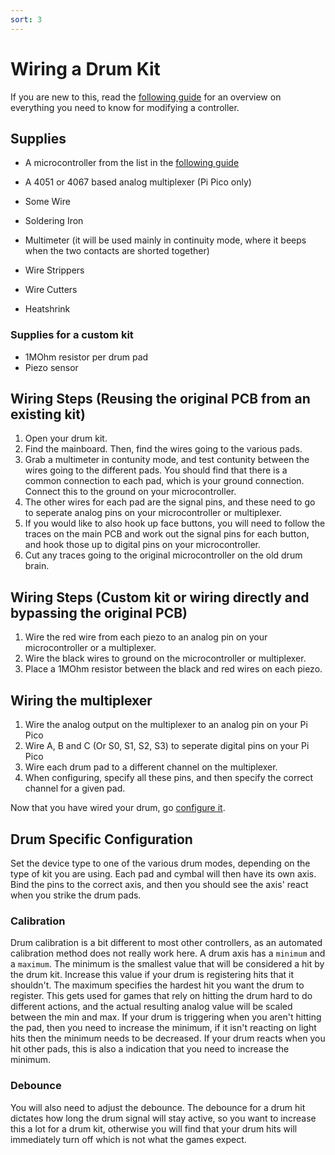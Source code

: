 ```yaml
---
sort: 3
---
```

# Wiring a Drum Kit
If you are new to this, read the [following guide](https://santroller.tangentmc.net/wiring_guides/general.html) for an overview on everything you need to know for modifying a controller.

## Supplies
* A microcontroller from the list in the [following guide](https://santroller.tangentmc.net/wiring_guides/general.html)

* A 4051 or 4067 based analog multiplexer (Pi Pico only)

* Some Wire
* Soldering Iron
* Multimeter (it will be used mainly in continuity mode, where it beeps when the two contacts are shorted together)
* Wire Strippers
* Wire Cutters
* Heatshrink

### Supplies for a custom kit
* 1MOhm resistor per drum pad
* Piezo sensor

## Wiring Steps (Reusing the original PCB from an existing kit)
1. Open your drum kit.
2. Find the mainboard. Then, find the wires going to the various pads.
3. Grab a multimeter in contunity mode, and test contunity between the wires going to the different pads. You should find that there is a common connection to each pad, which is your ground connection. Connect this to the ground on your microcontroller.
4. The other wires for each pad are the signal pins, and these need to go to seperate analog pins on your microcontroller or multiplexer.
5. If you would like to also hook up face buttons, you will need to follow the traces on the main PCB and work out the signal pins for each button, and hook those up to digital pins on your microcontroller.
6. Cut any traces going to the original microcontroller on the old drum brain.

## Wiring Steps (Custom kit or wiring directly and bypassing the original PCB)
1. Wire the red wire from each piezo to an analog pin on your microcontroller or a multiplexer.
2. Wire the black wires to ground on the microcontroller or multiplexer.
3. Place a 1MOhm resistor between the black and red wires on each piezo.

## Wiring the multiplexer
1. Wire the analog output on the multiplexer to an analog pin on your Pi Pico
2. Wire A, B and C (Or S0, S1, S2, S3) to seperate digital pins on your Pi Pico
3. Wire each drum pad to a different channel on the multiplexer.
4. When configuring, specify all these pins, and then specify the correct channel for a given pad.

Now that you have wired your drum, go [configure it](https://santroller.tangentmc.net/tool/using.html).

## Drum Specific Configuration
Set the device type to one of the various drum modes, depending on the type of kit you are using. Each pad and cymbal will then have its own axis. Bind the pins to the correct axis, and then you should see the axis' react when you strike the drum pads.

### Calibration
Drum calibration is a bit different to most other controllers, as an automated calibration method does not really work here. A drum axis has a `minimum` and a `maximum`. The minimum is the smallest value that will be considered a hit by the drum kit. Increase this value if your drum is registering hits that it shouldn't. The maximum specifies the hardest hit you want the drum to register. This gets used for games that rely on hitting the drum hard to do different actions, and the actual resulting analog value will be scaled between the min and max.
If your drum is triggering when you aren't hitting the pad, then you need to increase the minimum, if it isn't reacting on light hits then the minimum needs to be decreased.
If your drum reacts when you hit other pads, this is also a indication that you need to increase the minimum.

### Debounce
You will also need to adjust the debounce. The debounce for a drum hit dictates how long the drum signal will stay active, so you want to increase this a lot for a drum kit, otherwise you will find that your drum hits will immediately turn off which is not what the games expect.
